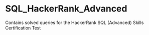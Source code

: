 # SQL_HackerRank_Advanced
Contains solved queries for the HackerRank SQL (Advanced) Skills Certification Test 
